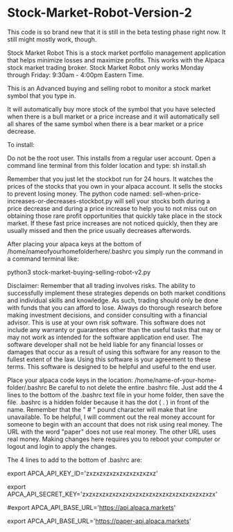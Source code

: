 # Stock-Market-Robot-Version-2

This code is so brand new that it is still in the beta testing phase right now. 
It still might mostly work, though. 

Stock Market Robot This is a stock market portfolio management application that helps minimize losses and maximize profits.
This works with the Alpaca stock market trading broker. 
Stock Market Robot only works Monday through Friday: 9:30am - 4:00pm Eastern Time.

This is an Advanced buying and selling robot to monitor a stock market symbol that you type in. 

It will automatically buy more stock of the symbol that you have selected when there is a bull market 
or a price increase and it will automatically sell all shares of the same symbol when there is a bear market 
or a price decrease. 


To install:

Do not be the root user. This installs from a regular user account. Open a command line terminal from this folder location and type: sh install.sh

Remember that you just let the stockbot run for 24 hours. It watches the prices of the stocks that you own in your alpaca account. It sells the stocks to prevent losing money. The python code named: sell-when-price-increases-or-decreases-stockbot.py will sell your stocks both during a price decrease and during a price increase to help you to not miss out on obtaining those rare profit opportunities that quickly take place in the stock market. If these fast price increases are not noticed quickly, then they are usually missed and then the price usually decreases afterwords.

After placing your alpaca keys at the bottom of /home/nameofyourhomefolderhere/.bashrc you simply run the command in a command terminal like:

python3 stock-market-buying-selling-robot-v2.py




Disclaimer: Remember that all trading involves risks. The ability to successfully implement these strategies depends on both market conditions and individual skills and knowledge. As such, trading should only be done with funds that you can afford to lose. Always do thorough research before making investment decisions, and consider consulting with a financial advisor. This is use at your own risk software. This software does not include any warranty or guarantees other than the useful tasks that may or may not work as intended for the software application end user. The software developer shall not be held liable for any financial losses or damages that occur as a result of using this software for any reason to the fullest extent of the law. Using this software is your agreement to these terms. This software is designed to be helpful and useful to the end user.

Place your alpaca code keys in the location: /home/name-of-your-home-folder/.bashrc Be careful to not delete the entire .bashrc file. Just add the 4 lines to the bottom of the .bashrc text file in your home folder, then save the file. .bashrc is a hidden folder because it has the dot ( . ) in front of the name. Remember that the " # " pound character will make that line unavailable. To be helpful, I will comment out the real money account for someone to begin with an account that does not risk using real money. The URL with the word "paper" does not use real money. The other URL uses real money. Making changes here requires you to reboot your computer or logout and login to apply the changes.

The 4 lines to add to the bottom of .bashrc are:

export APCA_API_KEY_ID='zxzxzxzxzxzxzxzxzxzxz'

export APCA_API_SECRET_KEY='zxzxzxzxzxzxzxzxzxzxzxzxzxzxzxzxzxzxzxzx'

#export APCA_API_BASE_URL='https://api.alpaca.markets'

export APCA_API_BASE_URL='https://paper-api.alpaca.markets'
